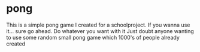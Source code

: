 # pong

This is a simple pong game I created for a schoolproject.
If you wanna use it... sure go ahead. Do whatever you want with it
Just doubt anyone wanting to use some random small pong game which 1000's of people already created
